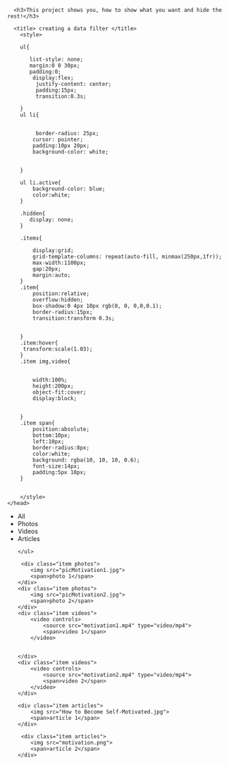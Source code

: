 <!DOCTYPE html>
<html>
    <head>
      
      <h3>This project shows you, how to show what you want and hide the rest!</h3>
      
      <title> creating a data filter </title>
        <style>
       
        ul{

           list-style: none;
           margin:0 0 30px;
           padding:0;
            display:flex;
             justify-content: center;
             padding:15px;
             transition:0.3s;
             
        }
        ul li{


             border-radius: 25px;
            cursor: pointer;
            padding:10px 20px;
            background-color: white;
          

        }

        ul li.active{
            background-color: blue;
            color:white;
        }

        .hidden{
           display: none;
        }

        .items{

            display:grid;
            grid-template-columns: repeat(auto-fill, minmax(250px,1fr));
            max-width:1100px;
            gap:20px;
            margin:auto;
        }
        .item{
            position:relative;
            overflow:hidden;
            box-shadow:0 4px 10px rgb(0, 0, 0,0,0.1);
            border-radius:15px;
            transition:transform 0.3s;


        }
        .item:hover{
         transform:scale(1.03);
        }
        .item img,video{
            
           
            width:100%;
            height:200px;
            object-fit:cover;
            display:block;
          
  
        }
        .item span{
            position:absolute;
            bottom:10px;
            left:10px;
            border-radius:8px;
            color:white;
            background: rgba(10, 10, 10, 0.6);
            font-size:14px;
            padding:5px 10px;
        }


        </style>
    </head>

<body>
    <ul>
        <li class="active" data-filter="*">All</li>
        <li data-filter="photos">Photos</li>
        <li data-filter="videos">Videos</li>
        <li data-filter="articles">Articles</li>

    </ul>

<div class="items">

     <div class="item photos">
        <img src="picMotivation1.jpg">
        <span>photo 1</span>
    </div>
    <div class="item photos">
        <img src="picMotivation2.jpg">
        <span>photo 2</span>
    </div>
    <div class="item videos">
        <video controls>
            <source src="motivation1.mp4" type="video/mp4">
            <span>video 1</span>
        </video>
        
        
    </div>
    <div class="item videos">
        <video controls>
            <source src="motivation2.mp4" type="video/mp4">
            <span>video 2</span>
        </video>
    </div>

    <div class="item articles">
        <img src="How to Become Self-Motivated.jpg">
        <span>article 1</span>
    </div>
    
     <div class="item articles">
        <img src="motivation.png">
        <span>article 2</span>
    </div>

   

</div>
   <script>
     
     const filters=document.querySelectorAll("ul li");
     const items=document.querySelectorAll(".item");
     
     filters.forEach(filter=>{filter.addEventListener("click",()=>{
         console.log("yes i was invoked");
        filters.forEach(btn=>{btn.classList.remove("active")});

        filter.classList.add("active");
        const filterValue=filter.getAttribute("data-filter");
        items.forEach(item=>{
            if(filterValue==='*' || item.classList.contains(filterValue) )
            {
               item.classList.remove("hidden");

            }
            else{
                item.classList.add("hidden");
            }
        })

        

     })})

   </script>
</body>

</html>
